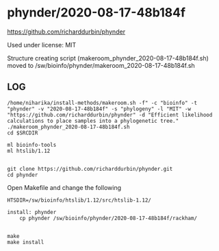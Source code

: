 phynder/2020-08-17-48b184f
========================

<https://github.com/richarddurbin/phynder>

Used under license:
MIT


Structure creating script (makeroom_phynder_2020-08-17-48b184f.sh) moved to /sw/bioinfo/phynder/makeroom_2020-08-17-48b184f.sh

LOG
---

    /home/niharika/install-methods/makeroom.sh -f" -c "bioinfo" -t "phynder" -v "2020-08-17-48b184f" -s "phylogeny" -l "MIT" -w "https://github.com/richarddurbin/phynder" -d "Efficient likelihood calculations to place samples into a phylogenetic tree."
    ./makeroom_phynder_2020-08-17-48b184f.sh
    cd $SRCDIR

    ml bioinfo-tools
    ml htslib/1.12


    git clone https://github.com/richarddurbin/phynder.git
    cd phynder

Open Makefile and change the following

    HTSDIR=/sw/bioinfo/htslib/1.12/src/htslib-1.12/

    install: phynder
        cp phynder /sw/bioinfo/phynder/2020-08-17-48b184f/rackham/


    make
    make install
